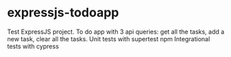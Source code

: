 # expressjs-todoapp
Test ExpressJS project. 
To do app with 3 api queries: get all the tasks, add a new task, clear all the tasks.
Unit tests with supertest npm
Integrational tests with cypress
